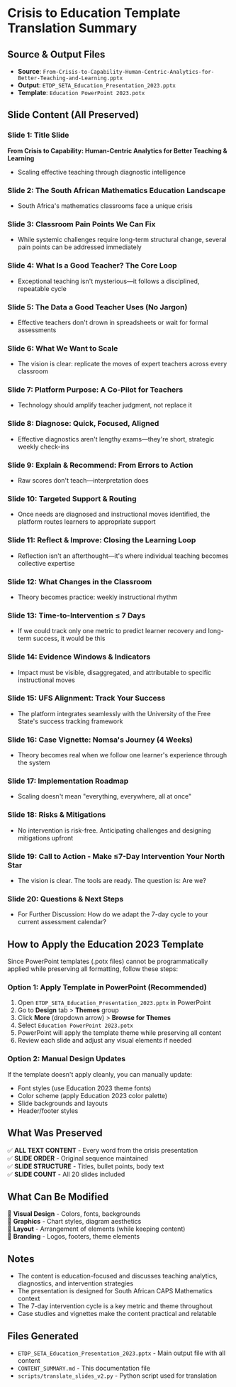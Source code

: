 # Crisis to Education Template Translation Summary

## Source & Output Files

- **Source**: `From-Crisis-to-Capability-Human-Centric-Analytics-for-Better-Teaching-and-Learning.pptx`
- **Output**: `ETDP_SETA_Education_Presentation_2023.pptx`
- **Template**: `Education PowerPoint 2023.potx`

## Slide Content (All Preserved)

### Slide 1: Title Slide
**From Crisis to Capability: Human-Centric Analytics for Better Teaching & Learning**
- Scaling effective teaching through diagnostic intelligence

### Slide 2: The South African Mathematics Education Landscape  
- South Africa's mathematics classrooms face a unique crisis

### Slide 3: Classroom Pain Points We Can Fix
- While systemic challenges require long-term structural change, several pain points can be addressed immediately

### Slide 4: What Is a Good Teacher? The Core Loop
- Exceptional teaching isn't mysterious—it follows a disciplined, repeatable cycle

### Slide 5: The Data a Good Teacher Uses (No Jargon)
- Effective teachers don't drown in spreadsheets or wait for formal assessments

### Slide 6: What We Want to Scale
- The vision is clear: replicate the moves of expert teachers across every classroom

### Slide 7: Platform Purpose: A Co-Pilot for Teachers
- Technology should amplify teacher judgment, not replace it

### Slide 8: Diagnose: Quick, Focused, Aligned
- Effective diagnostics aren't lengthy exams—they're short, strategic weekly check-ins

### Slide 9: Explain & Recommend: From Errors to Action
- Raw scores don't teach—interpretation does

### Slide 10: Targeted Support & Routing
- Once needs are diagnosed and instructional moves identified, the platform routes learners to appropriate support

### Slide 11: Reflect & Improve: Closing the Learning Loop
- Reflection isn't an afterthought—it's where individual teaching becomes collective expertise

### Slide 12: What Changes in the Classroom
- Theory becomes practice: weekly instructional rhythm

### Slide 13: Time-to-Intervention ≤ 7 Days
- If we could track only one metric to predict learner recovery and long-term success, it would be this

### Slide 14: Evidence Windows & Indicators
- Impact must be visible, disaggregated, and attributable to specific instructional moves

### Slide 15: UFS Alignment: Track Your Success
- The platform integrates seamlessly with the University of the Free State's success tracking framework

### Slide 16: Case Vignette: Nomsa's Journey (4 Weeks)
- Theory becomes real when we follow one learner's experience through the system

### Slide 17: Implementation Roadmap
- Scaling doesn't mean "everything, everywhere, all at once"

### Slide 18: Risks & Mitigations
- No intervention is risk-free. Anticipating challenges and designing mitigations upfront

### Slide 19: Call to Action - Make ≤7-Day Intervention Your North Star
- The vision is clear. The tools are ready. The question is: Are we?

### Slide 20: Questions & Next Steps
- For Further Discussion: How do we adapt the 7-day cycle to your current assessment calendar?

## How to Apply the Education 2023 Template

Since PowerPoint templates (.potx files) cannot be programmatically applied while preserving all formatting, follow these steps:

### Option 1: Apply Template in PowerPoint (Recommended)
1. Open `ETDP_SETA_Education_Presentation_2023.pptx` in PowerPoint
2. Go to **Design** tab > **Themes** group
3. Click **More** (dropdown arrow) > **Browse for Themes**
4. Select `Education PowerPoint 2023.potx`
5. PowerPoint will apply the template theme while preserving all content
6. Review each slide and adjust any visual elements if needed

### Option 2: Manual Design Updates
If the template doesn't apply cleanly, you can manually update:
- Font styles (use Education 2023 theme fonts)
- Color scheme (apply Education 2023 color palette)
- Slide backgrounds and layouts
- Header/footer styles

## What Was Preserved

✅ **ALL TEXT CONTENT** - Every word from the crisis presentation  
✅ **SLIDE ORDER** - Original sequence maintained  
✅ **SLIDE STRUCTURE** - Titles, bullet points, body text  
✅ **SLIDE COUNT** - All 20 slides included  

## What Can Be Modified

🎨 **Visual Design** - Colors, fonts, backgrounds  
🎨 **Graphics** - Chart styles, diagram aesthetics  
🎨 **Layout** - Arrangement of elements (while keeping content)  
🎨 **Branding** - Logos, footers, theme elements  

## Notes

- The content is education-focused and discusses teaching analytics, diagnostics, and intervention strategies
- The presentation is designed for South African CAPS Mathematics context
- The 7-day intervention cycle is a key metric and theme throughout
- Case studies and vignettes make the content practical and relatable

## Files Generated

- `ETDP_SETA_Education_Presentation_2023.pptx` - Main output file with all content
- `CONTENT_SUMMARY.md` - This documentation file
- `scripts/translate_slides_v2.py` - Python script used for translation











